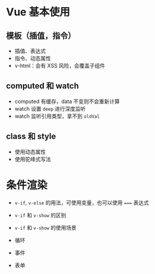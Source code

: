 # Vue 基本使用

## 模板（插值，指令）

- 插值、表达式
- 指令、动态属性
- v-html：会有 XSS 风险，会覆盖子组件

## computed 和 watch

- computed 有缓存，data 不变则不会重新计算
- watch 设置 `deep` 进行深度监听
- watch 监听引用类型，拿不到 `oldVal`

## class 和 style

- 使用动态属性
- 使用驼峰式写法

# 条件渲染

- `v-if`, `v-else` 的用法，可使用变量，也可以使用 `===` 表达式
- `v-if` 和 `v-show` 的区别
- `v-if` 和 `v-show` 的使用场景

- 循环
- 事件
- 表单
